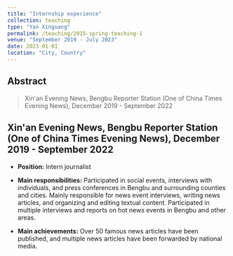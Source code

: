```yaml
---
title: "Internship experience"
collection: teaching
type: "Yan Xinguang"
permalink: /teaching/2015-spring-teaching-1
venue: "September 2019 - July 2023"
date: 2023-01-01
location: "City, Country"
---
```

## Abstract
> Xin'an Evening News, Bengbu Reporter Station (One of China Times Evening News), December 2019 - September 2022

## Xin'an Evening News, Bengbu Reporter Station (One of China Times Evening News), December 2019 - September 2022

* **Position:** Intern journalist

* **Main responsibilities:** Participated in social events, interviews with individuals, and press conferences in Bengbu and surrounding counties and cities. Mainly responsible for news event interviews, writing news articles, and organizing and editing textual content. Participated in multiple interviews and reports on hot news events in Bengbu and other areas.

* **Main achievements:** Over 50 famous news articles have been published, and multiple news articles have been forwarded by national media.
